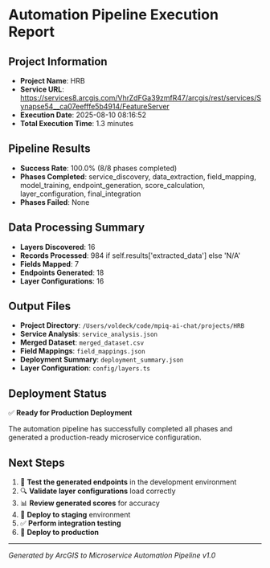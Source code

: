 # Automation Pipeline Execution Report

## Project Information
- **Project Name**: HRB
- **Service URL**: https://services8.arcgis.com/VhrZdFGa39zmfR47/arcgis/rest/services/Synapse54__ca07eefffe5b4914/FeatureServer
- **Execution Date**: 2025-08-10 08:16:52
- **Total Execution Time**: 1.3 minutes

## Pipeline Results
- **Success Rate**: 100.0% (8/8 phases completed)
- **Phases Completed**: service_discovery, data_extraction, field_mapping, model_training, endpoint_generation, score_calculation, layer_configuration, final_integration
- **Phases Failed**: None

## Data Processing Summary
- **Layers Discovered**: 16
- **Records Processed**: 984 if self.results['extracted_data'] else 'N/A'
- **Fields Mapped**: 7
- **Endpoints Generated**: 18
- **Layer Configurations**: 16

## Output Files
- **Project Directory**: `/Users/voldeck/code/mpiq-ai-chat/projects/HRB`
- **Service Analysis**: `service_analysis.json`
- **Merged Dataset**: `merged_dataset.csv`
- **Field Mappings**: `field_mappings.json`
- **Deployment Summary**: `deployment_summary.json`
- **Layer Configuration**: `config/layers.ts`

## Deployment Status
✅ **Ready for Production Deployment**

The automation pipeline has successfully completed all phases and generated a production-ready microservice configuration.

## Next Steps
1. 🧪 **Test the generated endpoints** in the development environment
2. 🔍 **Validate layer configurations** load correctly
3. 📊 **Review generated scores** for accuracy
4. 🚀 **Deploy to staging** environment
5. ✅ **Perform integration testing**
6. 🎯 **Deploy to production**

---
*Generated by ArcGIS to Microservice Automation Pipeline v1.0*
